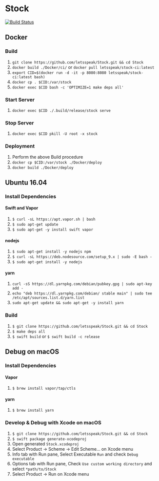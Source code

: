# Stock
[![Build Status](https://travis-ci.org/letsspeak/Stock.svg?branch=master)](https://travis-ci.org/letsspeak/Stock)

## Docker

### Build

1. `git clone https://github.com/letsspeak/Stock.git && cd Stock`
1. `docker build ./Docker/ci/` or `docker pull letsspeak/stock-ci:latest`
1. `export CID=$(docker run -d -it -p 8080:8080 letsspeak/stock-ci:latest bash)`
1. `docker cp . $CID:/var/stock`
1. `docker exec $CID bash -c 'OPTIMIZE=1 make deps all'`

### Start Server

1. `docker exec $CID ./.build/release/stock serve`

### Stop Server

1. `docker exec $CID pkill -U root -x stock`

### Deployment

1. Perform the above Build procedure
1. `docker cp $CID:/var/stock ./Docker/deploy`
1. `docker build ./Docker/deploy`

## Ubuntu 16.04

### Install Dependencies

#### Swift and Vapor

1. `$ curl -sL https://apt.vapor.sh | bash`
1. `$ sudo apt-get update`
1. `$ sudo apt-get -y install swift vapor`

#### nodejs

1. `$ sudo apt-get install -y nodejs npm`
1. `$ curl -sL https://deb.nodesource.com/setup_9.x | sudo -E bash -`
1. `$ sudo apt-get install -y nodejs`

#### yarn

1. `curl -sS https://dl.yarnpkg.com/debian/pubkey.gpg | sudo apt-key add -`
1. `echo "deb https://dl.yarnpkg.com/debian/ stable main" | sudo tee /etc/apt/sources.list.d/yarn.list`
1. `sudo apt-get update && sudo apt-get -y install yarn`

### Build

1. `$ git clone https://github.com/letsspeak/Stock.git && cd Stock`
1. `$ make deps all`
1. `$ swift build` or `$ swift build -c release`

## Debug on macOS

### Install Dependencies

#### Vapor

1. `$ brew install vapor/tap/ctls`

#### yarn

1. `$ brew install yarn`

### Develop & Debug with Xcode on macOS

1. `$ git clone https://github.com/letsspeak/Stock.git && cd Stock`
1. `$ swift package generate-xcodeproj`
1. Open generated `Stock.xcodeproj`
1. Select Product -> Scheme -> Edit Scheme... on Xcode menu
1. Info tab with Run pane, Select Executable `Run` and check `Debug executable`
1. Options tab with Run pane, Check `Use custom working directory` and select `*path/to/Stock`
1. Select Product -> Run on Xcode menu

